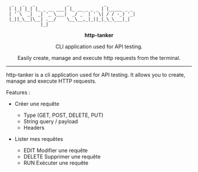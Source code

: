 
```
  _   _   _            _             _
 | |_| |_| |_ _ __ ___| |_ __ _ _ _ | |_____ _ _
 | ' \  _|  _| '_ \___|  _/ _` | ' \| / / -_) '_|
 |_||_\__|\__| .__/    \__\__,_|_||_|_\_\___|_|
             |_|
```

<div align="center">

**http-tanker**

CLI application used for API testing. 

Easily create, manage and execute http requests from the terminal.


<!-- <img src="./assets/htui_demo.gif" /> -->


</div>

---

http-tanker is a cli application used for API testing.
It allows you to create, manage and execute HTTP requests. 

Features :
- Créer une requête
	- Type (GET, POST, DELETE, PUT)
	- String query / payload
	- Headers

- Lister mes requêtes
	- EDIT Modifier une requête
	- DELETE Supprimer une requête
	- RUN Exécuter une requête



